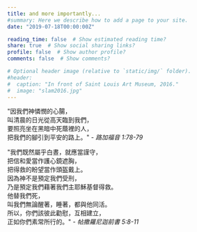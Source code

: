 ```yaml
---
title: and more importantly...
#summary: Here we describe how to add a page to your site.
date: "2019-07-18T00:00:00Z"

reading_time: false  # Show estimated reading time?
share: true  # Show social sharing links?
profile: false  # Show author profile?
comments: false  # Show comments?

# Optional header image (relative to `static/img/` folder).
#header:
#  caption: "In front of Saint Louis Art Museum, 2016."
#  image: "slam2016.jpg"
---
```


"因我們神憐憫的心腸，  
叫清晨的日光從高天臨到我們，  
要照亮坐在黑暗中死蔭裡的人，  
把我們的腳引到平安的路上。" _- 路加福音 1:78-79_

"我們既然屬乎白晝，就應當謹守，  
把信和愛當作護心鏡遮胸，  
把得救的盼望當作頭盔戴上。  
因為神不是預定我們受刑，  
乃是預定我們藉著我們主耶穌基督得救。  
他替我們死，  
叫我們無論醒著，睡著，都與他同活。  
所以，你們該彼此勸慰，互相建立，  
正如你們素常所行的。" _- 帖撒羅尼迦前書 5:8-11_
